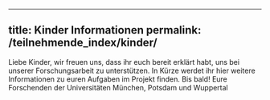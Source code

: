 
---
title: Kinder Informationen
permalink: /teilnehmende_index/kinder/
---

Liebe Kinder,
wir freuen uns, dass ihr euch bereit erklärt habt, uns bei unserer Forschungsarbeit zu unterstützen. In Kürze werdet ihr hier weitere Informationen zu euren Aufgaben im Projekt finden.
Bis bald! 
Eure Forschenden der Universitäten München, Potsdam und Wuppertal

